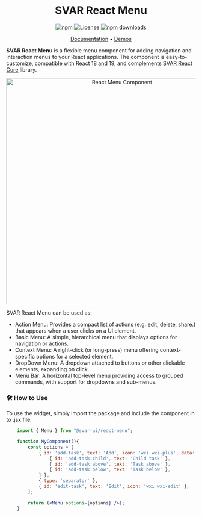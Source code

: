 <div align="center">
	
# SVAR React Menu

[![npm](https://img.shields.io/npm/v/@svar-ui/react-menu.svg)](https://www.npmjs.com/package/@svar-ui/react-menu)
[![License](https://img.shields.io/github/license/svar-widgets/react-menu)](https://github.com/svar-widgets/react-menu/blob/main/license.txt)
[![npm downloads](https://img.shields.io/npm/dm/@svar-ui/react-menu.svg)](https://www.npmjs.com/package/@svar-ui/react-menu)

</div>

<div align="center">

[Documentation](https://docs.svar.dev/react/core/category/menu/) • [Demos](https://docs.svar.dev/react/core/samples-menu/#/action/willow)

</div>

**SVAR React Menu** is a flexible menu component for adding navigation and interaction menus to your React applications. The component is easy-to-customize, compatible with React 18 and 19, and complements [SVAR React Core](https://github.com/svar-widgets/react-core/) library.

<div align="center">
	
<img src="https://svar.dev/images/github/github-menu.png" alt="React Menu Component" style="width: 600px;">

</div>

SVAR React Menu can be used as:

- Action Menu: Provides a compact list of actions (e.g. edit, delete, share.) that appears when a user clicks on a UI element.
- Basic Menu: A simple, hierarchical menu that displays options for navigation or actions.
- Context Menu: A right-click (or long-press) menu offering context-specific options for a selected element.
- DropDown Menu: A dropdown attached to buttons or other clickable elements, expanding on click.
- Menu Bar: A horizontal top-level menu providing access to grouped commands, with support for dropdowns and sub-menus.

### :hammer_and_wrench: How to Use

To use the widget, simply import the package and include the component in to .jsx file:

```jsx
	import { Menu } from "@svar-ui/react-menu";

    function MyComponent(){
	    const options = [
			{ id: 'add-task', text: 'Add', icon: 'wxi wxi-plus', data: [
        		{ id: 'add-task:child', text: 'Child task' },
        		{ id: 'add-task:above', text: 'Task above' },
        		{ id: 'add-task:below', text: 'Task below' },
      		] },
    		{ type: 'separator' },
		    { id: 'edit-task', text: 'Edit', icon: 'wxi wxi-edit' },
		];

        return (<Menu options={options} />);
    }
```
